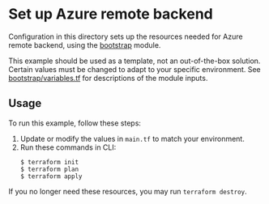 # Set up Azure remote backend

Configuration in this directory sets up the resources needed for Azure remote backend, using the [bootstrap](../../../tlm/bootstrap/) module.

This example should be used as a template, not an out-of-the-box solution. Certain values must be changed to adapt to your specific environment. See [bootstrap/variables.tf](../../../tlm/bootstrap/variables.tf) for descriptions of the module inputs.

## Usage

To run this example, follow these steps:

1. Update or modify the values in `main.tf` to match your environment.
2. Run these commands in CLI:
    ```
    $ terraform init
    $ terraform plan
    $ terraform apply
    ```
If you no longer need these resources, you may run `terraform destroy`.